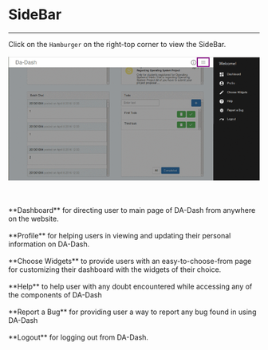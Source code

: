 # SideBar



---
Click on the `Hamburger` on the right-top corner to view the SideBar.<br/><br/>
![](side.png)

<br/>

<br/>
**Dashboard** for directing user to main page of DA-Dash from anywhere on the website.<br/><br/>
**Profile** for helping users in viewing and updating their personal information on DA-Dash.<br/><br/>
**Choose Widgets** to provide users with an easy-to-choose-from page for customizing their dashboard with the widgets of their choice.<br/><br/>
**Help** to help user with any doubt encountered while accessing any of the components of DA-Dash<br/><br/>
**Report a Bug** for providing user a way to report any bug found in using DA-Dash<br/><br/>
**Logout** for logging out from DA-Dash.<br/>
